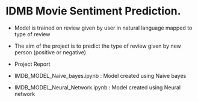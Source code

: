 # IDMB Movie Sentiment Prediction.
- Model is trained on review given by user in natural language mapped to type of review
- The aim of the project is to predict the type of review given by new person (positive or negative)

- Project Report
- IMDB_MODEL_Naive_bayes.ipynb : Model created using Naive bayes
- IMDB_MODEL_Neural_Network.ipynb : Model created using Neural network
